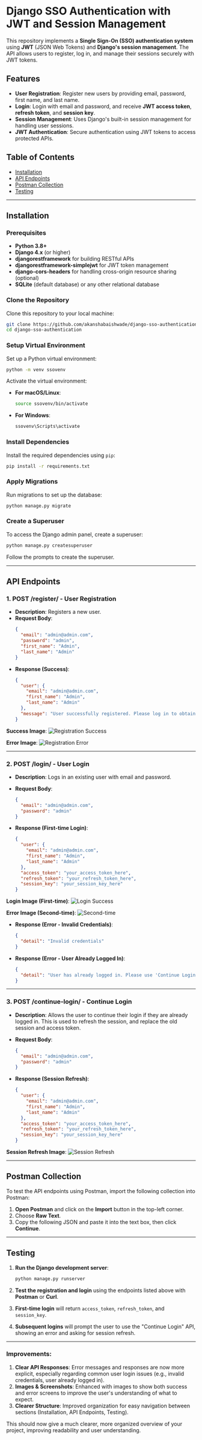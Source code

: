 # Django SSO Authentication with JWT and Session Management

This repository implements a **Single Sign-On (SSO) authentication system** using **JWT** (JSON Web Tokens) and **Django's session management**. The API allows users to register, log in, and manage their sessions securely with JWT tokens.

## Features

- **User Registration**: Register new users by providing email, password, first name, and last name.
- **Login**: Login with email and password, and receive **JWT access token**, **refresh token**, and **session key**.
- **Session Management**: Uses Django's built-in session management for handling user sessions.
- **JWT Authentication**: Secure authentication using JWT tokens to access protected APIs.

## Table of Contents

- [Installation](#installation)
- [API Endpoints](#api-endpoints)
- [Postman Collection](#postman-collection)
- [Testing](#testing)

---

## Installation

### Prerequisites

- **Python 3.8+**
- **Django 4.x** (or higher)
- **djangorestframework** for building RESTful APIs
- **djangorestframework-simplejwt** for JWT token management
- **django-cors-headers** for handling cross-origin resource sharing (optional)
- **SQLite** (default database) or any other relational database

### Clone the Repository

Clone this repository to your local machine:

```bash
git clone https://github.com/akanshabaishwade/django-sso-authentication.git
cd django-sso-authentication
```

### Setup Virtual Environment

Set up a Python virtual environment:

```bash
python -m venv ssovenv
```

Activate the virtual environment:

- **For macOS/Linux**:
    ```bash
    source ssovenv/bin/activate
    ```
- **For Windows**:
    ```bash
    ssovenv\Scripts\activate
    ```

### Install Dependencies

Install the required dependencies using `pip`:

```bash
pip install -r requirements.txt
```

### Apply Migrations

Run migrations to set up the database:

```bash
python manage.py migrate
```

### Create a Superuser

To access the Django admin panel, create a superuser:

```bash
python manage.py createsuperuser
```

Follow the prompts to create the superuser.

---

## API Endpoints

### 1. **POST /register/** - **User Registration**
- **Description**: Registers a new user.
- **Request Body**:
    ```json
    {
      "email": "admin@admin.com",
      "password": "admin",
      "first_name": "Admin",
      "last_name": "Admin"
    }
    ```
- **Response (Success)**:
    ```json
    {
      "user": {
        "email": "admin@admin.com",
        "first_name": "Admin",
        "last_name": "Admin"
      },
      "message": "User successfully registered. Please log in to obtain access token."
    }
    ```

**Success Image**:
![Registration Success](https://github.com/user-attachments/assets/44fee2b7-b224-4001-9b57-39f918fa0f70)

**Error Image**:
![Registration Error](https://github.com/user-attachments/assets/be10a993-fa41-4fa1-b388-e31edaeae347)

---

### 2. **POST /login/** - **User Login**
- **Description**: Logs in an existing user with email and password.
- **Request Body**:
    ```json
    {
      "email": "admin@admin.com",
      "password": "admin"
    }
    ```

- **Response (First-time Login)**:
    ```json
    {
      "user": {
        "email": "admin@admin.com",
        "first_name": "Admin",
        "last_name": "Admin"
      },
      "access_token": "your_access_token_here",
      "refresh_token": "your_refresh_token_here",
      "session_key": "your_session_key_here"
    }
    ```

**Login Image (First-time)**:
![Login Success](https://github.com/user-attachments/assets/9b37f3d4-5cdb-4857-8aaf-fc9c6aa8d92b)

**Error Image (Second-time)**:
![Second-time](https://github.com/user-attachments/assets/7a006c3e-4403-40d8-bf71-dd6d6351b9e5)

- **Response (Error - Invalid Credentials)**:
    ```json
    {
      "detail": "Invalid credentials"
    }
    ```

- **Response (Error - User Already Logged In)**:
    ```json
    {
      "detail": "User has already logged in. Please use 'Continue Login' API to refresh session."
    }
    ```

---

### 3. **POST /continue-login/** - **Continue Login**
- **Description**: Allows the user to continue their login if they are already logged in. This is used to refresh the session, and replace the old session and access token.
- **Request Body**:
    ```json
    {
      "email": "admin@admin.com",
      "password": "admin"
    }
    ```

- **Response (Session Refresh)**:
    ```json
    {
      "user": {
        "email": "admin@admin.com",
        "first_name": "Admin",
        "last_name": "Admin"
      },
      "access_token": "your_access_token_here",
      "refresh_token": "your_refresh_token_here",
      "session_key": "your_session_key_here"
    }
    ```

**Session Refresh Image**:
![Session Refresh](https://github.com/user-attachments/assets/cd4a8f3a-fff4-4833-b4ba-5fd56c12fdc0)

---

## Postman Collection

To test the API endpoints using Postman, import the following collection into Postman:

1. **Open Postman** and click on the **Import** button in the top-left corner.
2. Choose **Raw Text**.
3. Copy the following JSON and paste it into the text box, then click **Continue**.

---

## Testing

1. **Run the Django development server**:

    ```bash
    python manage.py runserver
    ```

2. **Test the registration and login** using the endpoints listed above with **Postman** or **Curl**.
3. **First-time login** will return `access_token`, `refresh_token`, and `session_key`.
4. **Subsequent logins** will prompt the user to use the "Continue Login" API, showing an error and asking for session refresh.

---

### Improvements:
1. **Clear API Responses**: Error messages and responses are now more explicit, especially regarding common user login issues (e.g., invalid credentials, user already logged in).
2. **Images & Screenshots**: Enhanced with images to show both success and error screens to improve the user's understanding of what to expect.
3. **Clearer Structure**: Improved organization for easy navigation between sections (Installation, API Endpoints, Testing).

This should now give a much clearer, more organized overview of your project, improving readability and user understanding.
